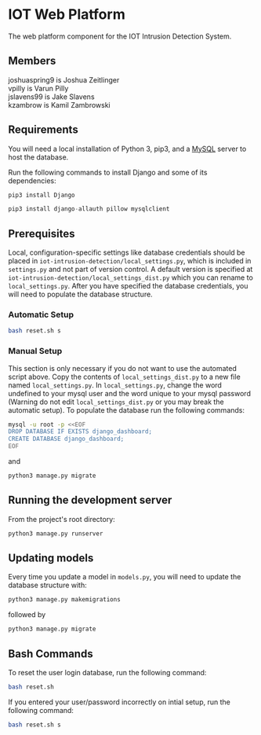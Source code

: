 # IOT Web Platform
The web platform component for the IOT Intrusion Detection System.
## Members
joshuaspring9 is Joshua Zeitlinger  
vpilly is Varun Pilly  
jslavens99 is Jake Slavens  
kzambrow is Kamil Zambrowski
## Requirements
You will need a local installation of Python 3, pip3, and a [MySQL](https://www.digitalocean.com/community/tutorials/how-to-install-mysql-on-ubuntu-18-04) server to host the database.

Run the following commands to install Django and some of its dependencies:
```python
pip3 install Django
```
```python
pip3 install django-allauth pillow mysqlclient
```
## Prerequisites
Local, configuration-specific settings like database credentials should be placed in `iot-intrusion-detection/local_settings.py`, which is included in `settings.py` and not part of version control. A default version is specified at `iot-intrusion-detection/local_settings_dist.py` which you can rename to `local_settings.py`. After you have specified the database credentials, you will need to populate the database structure.

### Automatic Setup ###

```bash
bash reset.sh s
```

### Manual Setup ###

This section is only necessary if you do not want to use the automated script above. Copy the contents of `local_settings_dist.py` to a new file named `local_settings.py`. In `local_settings.py`, change the word undefined to your mysql user and the word unique to your mysql password (Warning do not edit `local_settings_dist.py` or you may break the automatic setup). To populate the database run the following commands:
    
```bash
mysql -u root -p <<EOF
DROP DATABASE IF EXISTS django_dashboard;
CREATE DATABASE django_dashboard;
EOF
```
and
```python
python3 manage.py migrate
```

## Running the development server
From the project's root directory:
```python
python3 manage.py runserver
```
## Updating models
Every time you update a model in `models.py`, you will need to update the database structure with:
```python
python3 manage.py makemigrations
```
followed by
```python
python3 manage.py migrate
```

## Bash Commands
To reset the user login database, run the following command:
```bash
bash reset.sh
```

If you entered your user/password incorrectly on intial setup, run the following command:
```bash
bash reset.sh s
```
